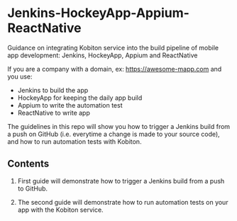# Jenkins-HockeyApp-Appium-ReactNative
Guidance on integrating Kobiton service into the build pipeline of mobile app development: Jenkins, HockeyApp, Appium and ReactNative

If you are a company with a domain, ex: https://awesome-mapp.com and you use:

- Jenkins to build the app
- HockeyApp for keeping the daily app build
- Appium to write the automation test
- ReactNative to write app

The guidelines in this repo will show you how to trigger a Jenkins build from a push on GitHub (i.e. everytime a change is made to your source code), and how to run automation tests with Kobiton. 

## Contents
1. First guide will demonstrate how to trigger a Jenkins build from a push to GitHub. 

2. The second guide will demonstrate how to run automation tests on your app with the Kobiton service. 

<!-- Let's we're a company or individual that has a mobile application and we have a domain, https://awesome-mapp.com. While developing the app we need to integrate Kobiton into the development and testing pipeline. Here at awesome-mapp, we use: 

- Jenkins to build the app
- HockeyApp for keeping the daily app build
- Appium to write the automation test

This repo contains guidelines to show how to trigger a Jenkins build from a push on GitHub, and how to run automation tests with Kobiton.  -->
